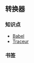 ## 转换器

### 知识点

- [Babel](https://babeljs.io/)
- [Traceur](https://github.com/google/traceur-compiler)

### 书签